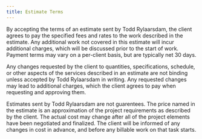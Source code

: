 ```yaml
---
title: Estimate Terms
---
```


By accepting the terms of an estimate sent by Todd Rylaarsdam, the client agrees to pay the specified fees and rates to the work described in the estimate. Any additional work not covered in this estimate will incur additional charges, which will be discussed prior to the start of work. Payment terms may vary on a per-client basis, but are typically net 30 days.

Any changes requested by the client to quantities, specifications, schedule, or other aspects of the services described in an estimate are not binding unless accepted by Todd Rylaarsdam in writing. Any requested changes may lead to additional charges, which the client agrees to pay when requesting and approving them.

Estimates sent by Todd Rylaarsdam are not guarentees. The price named in the estimate is an approximation of the project requirements as described by the client. The actual cost may change after all of the project elements have been negotiated and finalized. The client will be informed of any changes in cost in advance, and before any billable work on that task starts.